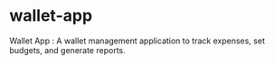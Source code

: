# wallet-app
Wallet App : A wallet management application to track expenses, set budgets, and generate reports.
